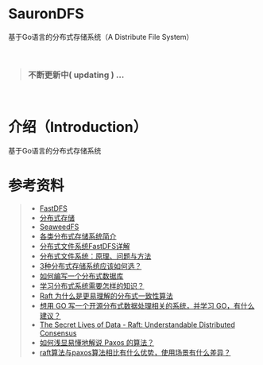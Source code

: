 # SauronDFS
基于Go语言的分布式存储系统（A Distribute File System）

<br>

> ### 不断更新中( updating ) ...

<br>

# 介绍（Introduction）
基于Go语言的分布式存储系统

# 参考资料
> * [FastDFS](https://www.jianshu.com/p/1c71ae024e5e)
> * [分布式存储](https://www.cnblogs.com/glacierh/category/835705.html)
> * [SeaweedFS](https://github.com/chrislusf/seaweedfs)
> * [各类分布式存储系统简介](https://blog.csdn.net/wendowswd/article/details/78319323)
> * [分布式文件系统FastDFS详解](http://www.ityouknow.com/fastdfs/2018/01/06/distributed-file-system-fastdfs.html)
> * [分布式文件系统：原理、问题与方法](https://blog.csdn.net/it_yuan/article/details/8980849)
> * [3种分布式存储系统应该如何选？](https://blog.csdn.net/dashenghuahua/article/details/52668327)
> * [如何编写一个分布式数据库](https://studygolang.com/articles/4860)
> * [学习分布式系统需要怎样的知识？](https://www.zhihu.com/question/23645117/answer/124708083)
> * [Raft 为什么是更易理解的分布式一致性算法](https://www.cnblogs.com/mindwind/p/5231986.html)
> * [想用 GO 写一个开源分布式数据处理相关的系统，并学习 GO，有什么建议？](https://www.zhihu.com/question/36947537)
> * [The Secret Lives of Data - Raft: Understandable Distributed Consensus](http://thesecretlivesofdata.com/raft/)
> * [如何浅显易懂地解说 Paxos 的算法？](https://www.zhihu.com/question/19787937)
> * [raft算法与paxos算法相比有什么优势，使用场景有什么差异？](https://www.zhihu.com/question/36648084)
